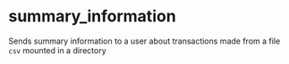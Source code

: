 # summary_information
Sends summary information to a user about transactions made from a file `csv` mounted in a directory

